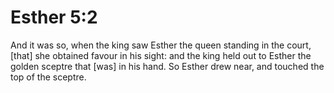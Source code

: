 # Esther 5:2

And it was so, when the king saw Esther the queen standing in the court, [that] she obtained favour in his sight: and the king held out to Esther the golden sceptre that [was] in his hand. So Esther drew near, and touched the top of the sceptre.